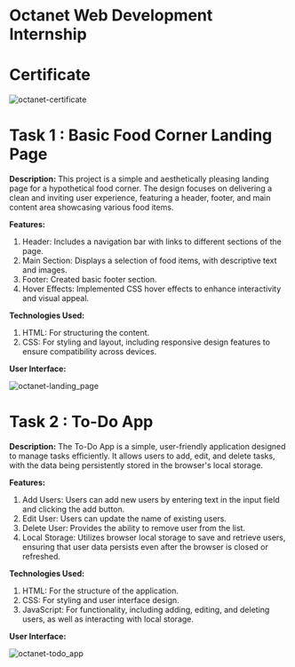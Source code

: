 # Octanet Web Development Internship 

# Certificate 

![octanet-certificate](https://github.com/user-attachments/assets/c0f7d92c-cdff-48e1-ad9d-83d766a2e954)


# Task 1 :  Basic Food Corner Landing Page
<b>Description:</b>
This project is a simple and aesthetically pleasing landing page for a hypothetical food corner. 
The design focuses on delivering a clean and inviting user experience, featuring a header, footer, and main content area showcasing various food items.

<b>Features:</b>
1. Header: Includes a navigation bar with links to different sections of the page.
2. Main Section: Displays a selection of food items, with descriptive text and images.
3. Footer: Created basic footer section.
4. Hover Effects: Implemented CSS hover effects to enhance interactivity and visual appeal.

<b>Technologies Used:</b>
1. HTML: For structuring the content.
2. CSS: For styling and layout, including responsive design features to ensure compatibility across devices.

<b>User Interface:</b>

![octanet-landing_page](https://github.com/user-attachments/assets/830bfe43-3d2c-49b9-8096-084d0cba17db)


# Task 2 : To-Do App
<b>Description:</b>
The To-Do App is a simple, user-friendly application designed to manage tasks efficiently. 
It allows users to add, edit, and delete tasks, with the data being persistently stored in the browser's local storage.

<b>Features:</b>
1. Add Users: Users can add new users by entering text in the input field and clicking the add button.
2. Edit User: Users can update the name of existing users.
3. Delete User: Provides the ability to remove user from the list.
4. Local Storage: Utilizes browser local storage to save and retrieve users, ensuring that user data persists even after the browser is closed or refreshed.

<b>Technologies Used:</b>
1. HTML: For the structure of the application.
2. CSS: For styling and user interface design.
3. JavaScript: For functionality, including adding, editing, and deleting users, as well as interacting with local storage.

<b>User Interface:</b>

![octanet-todo_app](https://github.com/user-attachments/assets/adb9ff7e-670c-488f-be68-064815f8a962)







